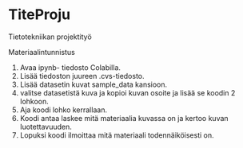 # TiteProju
Tietotekniikan projektityö

Materiaalintunnistus

1. Avaa ipynb- tiedosto Colabilla. 
2. Lisää tiedoston juureen .cvs-tiedosto. 
3. Lisää datasetin kuvat sample_data kansioon.
4. valitse datasetistä kuva ja kopioi kuvan osoite ja lisää se koodin 2 lohkoon.
5. Aja koodi lohko kerrallaan.
6. Koodi antaa laskee mitä materiaalia kuvassa on ja kertoo kuvan luotettavuuden. 
7. Lopuksi koodi ilmoittaa mitä materiaali todennäiköisesti on. 
